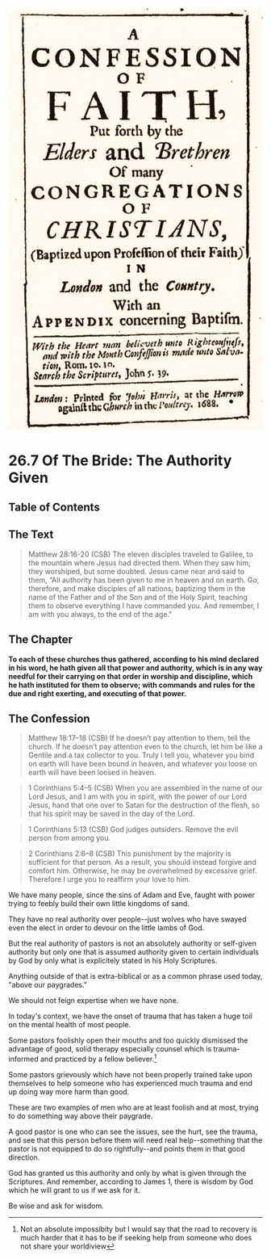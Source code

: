 <img class="intro-right" src="../images/art-1689.png">

# 26.7 Of The Bride: The Authority Given

## Table of Contents

<!-- toc -->

## The Text

>Matthew 28:16-20 (CSB) The eleven disciples traveled to Galilee, to the mountain where Jesus had directed them. When they saw him, they worshiped, but some doubted. Jesus came near and said to them, “All authority has been given to me in heaven and on earth. Go, therefore, and make disciples of all nations, baptizing them in the name of the Father and of the Son and of the Holy Spirit, teaching them to observe everything I have commanded you. And remember, I am with you always, to the end of the age."

## The Chapter

**To each of these churches thus gathered, according to his mind declared in his word, he hath given all that power and authority, which is in any way needful for their carrying on that order in worship and discipline, which he hath instituted for them to observe; with commands and rules for the due and right exerting, and executing of that power.**

## The Confession

>Matthew 18:17–18 (CSB) If he doesn’t pay attention to them, tell the church. If he doesn’t pay attention even to the church, let him be like a Gentile and a tax collector to you. Truly I tell you, whatever you bind on earth will have been bound in heaven, and whatever you loose on earth will have been loosed in heaven.

>1 Corinthians 5:4–5 (CSB) When you are assembled in the name of our Lord Jesus, and I am with you in spirit, with the power of our Lord Jesus, hand that one over to Satan for the destruction of the flesh, so that his spirit may be saved in the day of the Lord.

>1 Corinthians 5:13 (CSB) God judges outsiders. Remove the evil person from among you.

>2 Corinthians 2:6–8 (CSB) This punishment by the majority is sufficient for that person. As a result, you should instead forgive and comfort him. Otherwise, he may be overwhelmed by excessive grief. Therefore I urge you to reaffirm your love to him.

We have many people, since the sins of Adam and Eve, faught with power trying to feebly build their own little kingdoms of sand.

They have no real authority over people--just wolves who have swayed even the elect in order to devour on the little lambs of God.

But the real authority of pastors is not an absolutely authority or self-given authority but only one that is assumed authority given to certain individuals by God by only what is explicitely stated in his Holy Scriptures.

Anything outside of that is extra-biblical or as a common phrase used today, "above our paygrades."

We should not feign expertise when we have none.

In today's context, we have the onset of trauma that has taken a huge toil on the mental health of most people. 

Some pastors foolishly open their mouths and too quickly dismissed the advantage of good, solid therapy especially counsel which is trauma-informed and practiced by a fellow believer.[^1] 

Some pastors grievously which have not been properly trained take upon themselves to help someone who has experienced much trauma and end up doing way more harm than good.

These are two examples of men who are at least foolish and at most, trying to do something way above their paygrade.

A good pastor is one who can see the issues, see the hurt, see the trauma, and see that this person before them will need real help--something that the pastor is not equipped to do so rightfully--and points them in that good direction.

God has granted us this authority and only by what is given through the Scriptures. And remember, according to James 1, there is wisdom by God which he will grant to us if we ask for it.

Be wise and ask for wisdom.

[^1]: Not an absolute impossibity but I would say that the road to recovery is much harder that it has to be if seeking help from someone who does not share your worldiview
